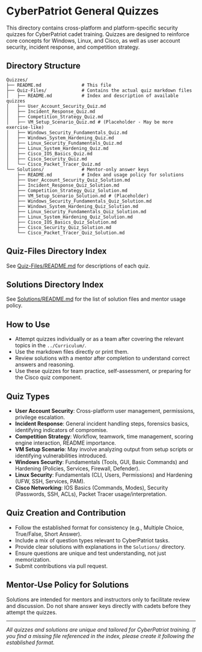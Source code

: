 # CyberPatriot General Quizzes

This directory contains cross-platform and platform-specific security quizzes for CyberPatriot cadet training. Quizzes are designed to reinforce core concepts for Windows, Linux, and Cisco, as well as user account security, incident response, and competition strategy.

## Directory Structure

```
Quizzes/
├── README.md               # This file
├── Quiz-Files/             # Contains the actual quiz markdown files
│   ├── README.md           # Index and description of available quizzes
│   ├── User_Account_Security_Quiz.md
│   ├── Incident_Response_Quiz.md
│   ├── Competition_Strategy_Quiz.md
│   ├── VM_Setup_Scenario_Quiz.md # (Placeholder - May be more exercise-like)
│   ├── Windows_Security_Fundamentals_Quiz.md
│   ├── Windows_System_Hardening_Quiz.md
│   ├── Linux_Security_Fundamentals_Quiz.md
│   ├── Linux_System_Hardening_Quiz.md
│   ├── Cisco_IOS_Basics_Quiz.md
│   ├── Cisco_Security_Quiz.md
│   └── Cisco_Packet_Tracer_Quiz.md
└── Solutions/              # Mentor-only answer keys
    ├── README.md           # Index and usage policy for solutions
    ├── User_Account_Security_Quiz_Solution.md
    ├── Incident_Response_Quiz_Solution.md
    ├── Competition_Strategy_Quiz_Solution.md
    ├── VM_Setup_Scenario_Solution.md # (Placeholder)
    ├── Windows_Security_Fundamentals_Quiz_Solution.md
    ├── Windows_System_Hardening_Quiz_Solution.md
    ├── Linux_Security_Fundamentals_Quiz_Solution.md
    ├── Linux_System_Hardening_Quiz_Solution.md
    ├── Cisco_IOS_Basics_Quiz_Solution.md
    ├── Cisco_Security_Quiz_Solution.md
    └── Cisco_Packet_Tracer_Quiz_Solution.md
```

## Quiz-Files Directory Index

See [Quiz-Files/README.md](Quiz-Files/README.md) for descriptions of each quiz.

## Solutions Directory Index

See [Solutions/README.md](Solutions/README.md) for the list of solution files and mentor usage policy.

## How to Use

-   Attempt quizzes individually or as a team after covering the relevant topics in the `../Curriculum/`.
-   Use the markdown files directly or print them.
-   Review solutions with a mentor after completion to understand correct answers and reasoning.
-   Use these quizzes for team practice, self-assessment, or preparing for the Cisco quiz component.

## Quiz Types

-   **User Account Security**: Cross-platform user management, permissions, privilege escalation.
-   **Incident Response**: General incident handling steps, forensics basics, identifying indicators of compromise.
-   **Competition Strategy**: Workflow, teamwork, time management, scoring engine interaction, README importance.
-   **VM Setup Scenario**: May involve analyzing output from setup scripts or identifying vulnerabilities introduced.
-   **Windows Security**: Fundamentals (Tools, GUI, Basic Commands) and Hardening (Policies, Services, Firewall, Defender).
-   **Linux Security**: Fundamentals (CLI, Users, Permissions) and Hardening (UFW, SSH, Services, PAM).
-   **Cisco Networking**: IOS Basics (Commands, Modes), Security (Passwords, SSH, ACLs), Packet Tracer usage/interpretation.

## Quiz Creation and Contribution

-   Follow the established format for consistency (e.g., Multiple Choice, True/False, Short Answer).
-   Include a mix of question types relevant to CyberPatriot tasks.
-   Provide clear solutions with explanations in the `Solutions/` directory.
-   Ensure questions are unique and test understanding, not just memorization.
-   Submit contributions via pull request.

## Mentor-Use Policy for Solutions

Solutions are intended for mentors and instructors only to facilitate review and discussion. Do not share answer keys directly with cadets before they attempt the quizzes.

---
*All quizzes and solutions are unique and tailored for CyberPatriot training. If you find a missing file referenced in the index, please create it following the established format.*
